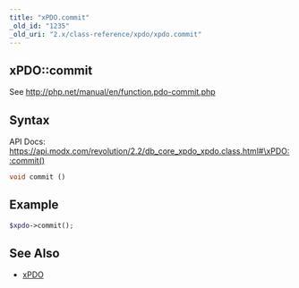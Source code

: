 ```yaml
---
title: "xPDO.commit"
_old_id: "1235"
_old_uri: "2.x/class-reference/xpdo/xpdo.commit"
---
```


## xPDO::commit

See <http://php.net/manual/en/function.pdo-commit.php>

## Syntax

API Docs: <https://api.modx.com/revolution/2.2/db_core_xpdo_xpdo.class.html#\xPDO::commit()>

``` php
void commit ()
```

## Example

``` php
$xpdo->commit();
```

## See Also

- [xPDO](extending-modx/xpdo "xPDO")
